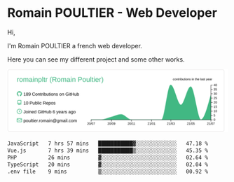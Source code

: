 # Romain POULTIER - Web Developer

Hi,

I'm Romain POULTIER a french web developer.

Here you can see my different project and some other works.



[![](https://raw.githubusercontent.com/romainpltr/romainpltr/master/profile-summary-card-output/vue/0-profile-details.svg)](https://github.com/vn7n24fzkq/github-profile-summary-cards)

<!--START_SECTION:waka-->
```text
JavaScript   7 hrs 57 mins   ███████████▓░░░░░░░░░░░░░   47.18 % 
Vue.js       7 hrs 39 mins   ███████████▒░░░░░░░░░░░░░   45.35 % 
PHP          26 mins         ▓░░░░░░░░░░░░░░░░░░░░░░░░   02.64 % 
TypeScript   20 mins         ▓░░░░░░░░░░░░░░░░░░░░░░░░   02.04 % 
.env file    9 mins          ▒░░░░░░░░░░░░░░░░░░░░░░░░   00.92 % 
```
<!--END_SECTION:waka-->
